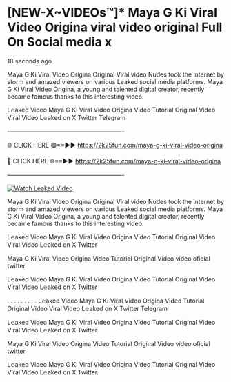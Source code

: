 # [NEW-X~VIDEOs™]* Maya G Ki Viral Video Origina viral video original Full On Social media x

18 seconds ago

Maya G Ki Viral Video Origina Original Viral video Nudes took the internet by storm and amazed viewers on various Leaked social media platforms. Maya G Ki Viral Video Origina, a young and talented digital creator, recently became famous thanks to this interesting video.

L𝚎aked Video Maya G Ki Viral Video Origina Video Tutorial Original Video Viral Video L𝚎aked on X Twitter Telegram

———————————————————-

🌐 CLICK HERE 🟢==►► https://2k25fun.com/maya-g-ki-viral-video-origina

🔴 CLICK HERE 🌐==►► https://2k25fun.com/maya-g-ki-viral-video-origina

———————————————————-

[![Watch Leaked Video](https://miro.medium.com/v2/resize:fit:828/format:webp/1*cilzJN44JGOrTw9NJCrNHA.gif "Watch Leaked Video")](https://2k25fun.com/maya-g-ki-viral-video-origina)

Maya G Ki Viral Video Origina Original Viral video Nudes took the internet by storm and amazed viewers on various Leaked social media platforms. Maya G Ki Viral Video Origina, a young and talented digital creator, recently became famous thanks to this interesting video.

L𝚎aked Video Maya G Ki Viral Video Origina Video Tutorial Original Video Viral Video L𝚎aked on X Twitter

Maya G Ki Viral Video Origina Video Tutorial Original Video video oficial twitter

L𝚎aked Video Maya G Ki Viral Video Origina Video Tutorial Original Video Viral Video L𝚎aked on X Twitter

. . . . . . . . . L𝚎aked Video Maya G Ki Viral Video Origina Video Tutorial Original Video Viral Video L𝚎aked on X Twitter Telegram

L𝚎aked Video Maya G Ki Viral Video Origina Video Tutorial Original Video Viral Video L𝚎aked on X Twitter

Maya G Ki Viral Video Origina Video Tutorial Original Video video oficial twitter

L𝚎aked Video Maya G Ki Viral Video Origina Video Tutorial Original Video Viral Video L𝚎aked on X Twitter.